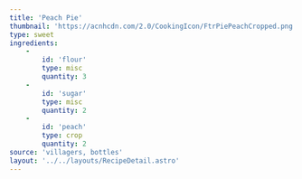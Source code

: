```yaml
---
title: 'Peach Pie'
thumbnail: 'https://acnhcdn.com/2.0/CookingIcon/FtrPiePeachCropped.png'
type: sweet
ingredients:
	-
		id: 'flour'
		type: misc
		quantity: 3
	-
		id: 'sugar'
		type: misc
		quantity: 2
	-
		id: 'peach'
		type: crop
		quantity: 2
source: 'villagers, bottles'
layout: '../../layouts/RecipeDetail.astro'
---
```


